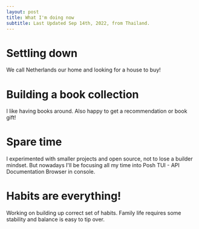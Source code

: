 ```yaml
---
layout: post
title: What I'm doing now
subtitle: Last Updated Sep 14th, 2022, from Thailand. 
---
```


# Settling down
We call Netherlands our home and looking for a house to buy! 
 
# Building a book collection
I like having books around. Also happy to get a recommendation or book gift!

# Spare time
I experimented with smaller projects and open source, not to lose a builder mindset. But nowadays I'll be focusing all my time into Posh TUI - API Documentation Browser in console.

# Habits are everything!
Working on building up correct set of habits. Family life requires some stability and balance is easy to tip over.

